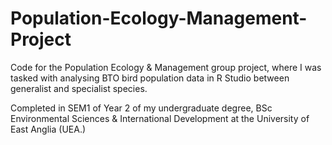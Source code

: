 # Population-Ecology-Management-Project
Code for the Population Ecology & Management group project, where I was tasked with analysing BTO bird population data in R Studio between generalist and specialist species.   

Completed in SEM1 of Year 2 of my undergraduate degree, BSc Environmental Sciences & International Development at the University of East Anglia (UEA.)
